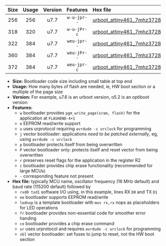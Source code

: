 |Size|Usage|Version|Features|Hex file|
|:-:|:-:|:-:|:-:|:--|
|256|256|u7.7|`w-u-jpr--`|[urboot_attiny461_7mhz3728_115200bps_rxb0_txb1_lednop_ur_vbl.hex](https://raw.githubusercontent.com/stefanrueger/urboot.hex/main/mcus/attiny461/fcpu_7mhz3728/115200_bps/urboot_attiny461_7mhz3728_115200bps_rxb0_txb1_lednop_ur_vbl.hex)|
|318|320|u7.7|`w-u-jPr-c`|[urboot_attiny461_7mhz3728_115200bps_rxb0_txb1_lednop_fr_ce_ur_vbl.hex](https://raw.githubusercontent.com/stefanrueger/urboot.hex/main/mcus/attiny461/fcpu_7mhz3728/115200_bps/urboot_attiny461_7mhz3728_115200bps_rxb0_txb1_lednop_fr_ce_ur_vbl.hex)|
|322|384|u7.7|`weu-jpr--`|[urboot_attiny461_7mhz3728_115200bps_rxb0_txb1_ee_ur_vbl.hex](https://raw.githubusercontent.com/stefanrueger/urboot.hex/main/mcus/attiny461/fcpu_7mhz3728/115200_bps/urboot_attiny461_7mhz3728_115200bps_rxb0_txb1_ee_ur_vbl.hex)|
|360|384|u7.7|`weu-jPr--`|[urboot_attiny461_7mhz3728_115200bps_rxb0_txb1_ee_lednop_fr_ur_vbl.hex](https://raw.githubusercontent.com/stefanrueger/urboot.hex/main/mcus/attiny461/fcpu_7mhz3728/115200_bps/urboot_attiny461_7mhz3728_115200bps_rxb0_txb1_ee_lednop_fr_ur_vbl.hex)|
|372|384|u7.7|`weu-jpr-c`|[urboot_attiny461_7mhz3728_115200bps_rxb0_txb1_ee_lednop_fr_ce_ur_vbl.hex](https://raw.githubusercontent.com/stefanrueger/urboot.hex/main/mcus/attiny461/fcpu_7mhz3728/115200_bps/urboot_attiny461_7mhz3728_115200bps_rxb0_txb1_ee_lednop_fr_ce_ur_vbl.hex)|

- **Size:** Bootloader code size including small table at top end
- **Usage:** How many bytes of flash are needed, ie, HW boot section or a multiple of the page size
- **Version:** For example, u7.6 is an urboot version, o5.2 is an optiboot version
- **Features:**
  + `w` bootloader provides `pgm_write_page(sram, flash)` for the application at `FLASHEND-4+1`
  + `e` EEPROM read/write support
  + `u` uses urprotocol requiring `avrdude -c urclock` for programming
  + `j` vector bootloader: applications *need to be patched externally*, eg, using `avrdude -c urclock`
  + `p` bootloader protects itself from being overwritten
  + `P` vector bootloader only: protects itself and reset vector from being overwritten
  + `r` preserves reset flags for the application in the register R2
  + `c` bootloader provides chip erase functionality (recommended for large MCUs)
  + `-` corresponding feature not present
- **Hex file:** typically MCU name, oscillator frequency (16 MHz default) and baud rate (115200 default) followed by
  + `rxd0 txd1` software I/O using, in this example, lines RX `D0` and TX `D1`
  + `ee` bootloader supports EEPROM read/write
  + `lednop` is a template bootloader with `mov rx,rx` nops as placeholders for LED operations
  + `fr` bootloader provides non-essential code for smoother error handing
  + `ce` bootloader provides a chip erase command
  + `ur` uses urprotocol and requires `avrdude -c urclock` for programming
  + `vbl` vector bootloader: set fuses to jump to reset, not the HW boot section
